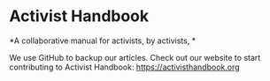 # Activist Handbook
*A collaborative manual for activists, by activists, *

We use GitHub to backup our articles. Check out our website to start contributing to Activist Handbook: https://activisthandbook.org

